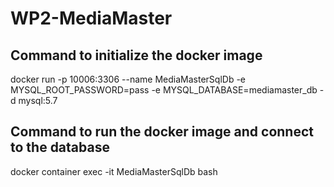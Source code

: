 # WP2-MediaMaster

## Command to initialize the docker image

docker run -p 10006:3306 --name MediaMasterSqlDb -e MYSQL_ROOT_PASSWORD=pass -e MYSQL_DATABASE=mediamaster_db -d mysql:5.7

## Command to run the docker image and connect to the database

docker container exec -it MediaMasterSqlDb bash